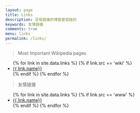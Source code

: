 ```yaml
---
layout: page
title: Links
description: 没有链接的博客是孤独的
keywords: 友情链接
comments: true
menu: links
permalink: /links/
---
```


> Most Important Wikipedia pages

<ul>
{% for link in site.data.links %}
  {% if link.src == 'wiki' %}
  <li><a href="{{ link.url }}" target="_blank">{{ link.name}}</a></li>
  {% endif %}
{% endfor %}
</ul>


> 友情链接

<ul>
{% for link in site.data.links %}
  {% if link.src == 'www' %}
  <li><a href="{{ link.url }}" target="_blank">{{ link.name}}</a></li>
  {% endif %}
{% endfor %}
</ul>
